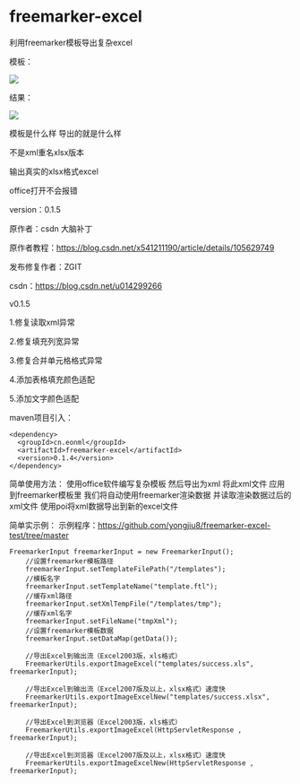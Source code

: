 # freemarker-excel

利用freemarker模板导出复杂excel

模板：

<img src="https://img-blog.csdnimg.cn/20210710151651159.png?x-oss-process=image/watermark,type_ZmFuZ3poZW5naGVpdGk,shadow_10,text_aHR0cHM6Ly9ibG9nLmNzZG4ubmV0L3UwMTQyOTkyNjY=,size_16,color_FFFFFF,t_70" />

结果：

<img src="https://img-blog.csdnimg.cn/20210710155147455.png?x-oss-process=image/watermark,type_ZmFuZ3poZW5naGVpdGk,shadow_10,text_aHR0cHM6Ly9ibG9nLmNzZG4ubmV0L3UwMTQyOTkyNjY=,size_16,color_FFFFFF,t_70" />

模板是什么样 导出的就是什么样

不是xml重名xlsx版本

输出真实的xlsx格式excel

office打开不会报错

version：0.1.5

原作者：csdn 大脑补丁

原作者教程：https://blog.csdn.net/x541211190/article/details/105629749

发布修复作者：ZGIT

csdn：https://blog.csdn.net/u014299266

v0.1.5

1.修复读取xml异常

2.修复填充列宽异常

3.修复合并单元格格式异常

4.添加表格填充颜色适配

5.添加文字颜色适配

maven项目引入：

    <dependency>
      <groupId>cn.eonml</groupId>
      <artifactId>freemarker-excel</artifactId>
      <version>0.1.4</version>
    </dependency>

简单使用方法：
使用office软件编写复杂模板 然后导出为xml
将此xml文件 应用到freemarker模板里
我们将自动使用freemarker渲染数据
并读取渲染数据过后的xml文件
使用poi将xml数据导出到新的excel文件

简单实示例：
示例程序：https://github.com/yongjiu8/freemarker-excel-test/tree/master

    FreemarkerInput freemarkerInput = new FreemarkerInput();
        //设置freemarker模板路径
        freemarkerInput.setTemplateFilePath("/templates");
        //模板名字
        freemarkerInput.setTemplateName("template.ftl");
        //缓存xml路径
        freemarkerInput.setXmlTempFile("/templates/tmp");
        //缓存xml名字
        freemarkerInput.setFileName("tmpXml");
        //设置freemarker模板数据
        freemarkerInput.setDataMap(getData());

        //导出Excel到输出流（Excel2003版，xls格式）
        FreemarkerUtils.exportImageExcel("templates/success.xls", freemarkerInput);

        //导出Excel到输出流（Excel2007版及以上，xlsx格式）速度快
        FreemarkerUtils.exportImageExcelNew("templates/success.xlsx", freemarkerInput);

        //导出Excel到浏览器（Excel2003版，xls格式）
        FreemarkerUtils.exportImageExcel(HttpServletResponse , freemarkerInput);

        //导出Excel到浏览器（Excel2007版及以上，xlsx格式）速度快
        FreemarkerUtils.exportImageExcelNew(HttpServletResponse , freemarkerInput);
	 

